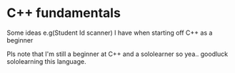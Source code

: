 # C++ fundamentals
Some ideas e.g(Student Id scanner) I have when starting off C++ as a beginner

Pls note that I'm still a beginner at C++ and a sololearner so yea.. goodluck sololearning this language.


